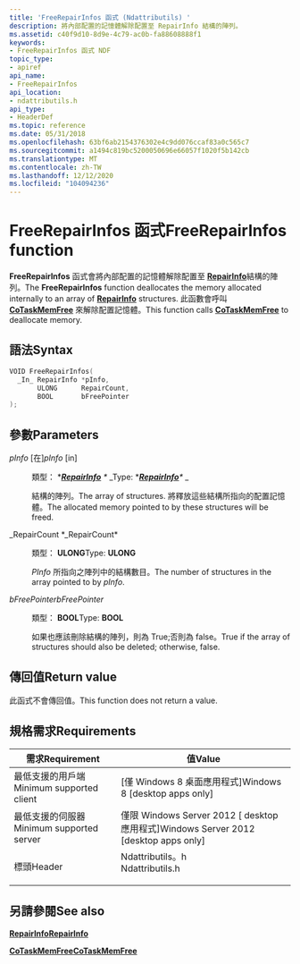 ```yaml
---
title: 'FreeRepairInfos 函式 (Ndattributils) '
description: 將內部配置的記憶體解除配置至 RepairInfo 結構的陣列。
ms.assetid: c40f9d10-8d9e-4c79-ac0b-fa88608888f1
keywords:
- FreeRepairInfos 函式 NDF
topic_type:
- apiref
api_name:
- FreeRepairInfos
api_location:
- ndattributils.h
api_type:
- HeaderDef
ms.topic: reference
ms.date: 05/31/2018
ms.openlocfilehash: 63bf6ab2154376302e4c9dd076ccaf83a0c565c7
ms.sourcegitcommit: a1494c819bc5200050696e66057f1020f5b142cb
ms.translationtype: MT
ms.contentlocale: zh-TW
ms.lasthandoff: 12/12/2020
ms.locfileid: "104094236"
---
```

# <a name="freerepairinfos-function"></a><span data-ttu-id="47ae4-104">FreeRepairInfos 函式</span><span class="sxs-lookup"><span data-stu-id="47ae4-104">FreeRepairInfos function</span></span>

<span data-ttu-id="47ae4-105">**FreeRepairInfos** 函式會將內部配置的記憶體解除配置至 [**RepairInfo**](/windows/win32/api/ndattrib/ns-ndattrib-repairinfo)結構的陣列。</span><span class="sxs-lookup"><span data-stu-id="47ae4-105">The **FreeRepairInfos** function deallocates the memory allocated internally to an array of [**RepairInfo**](/windows/win32/api/ndattrib/ns-ndattrib-repairinfo) structures.</span></span> <span data-ttu-id="47ae4-106">此函數會呼叫 [**CoTaskMemFree**](/windows/desktop/api/combaseapi/nf-combaseapi-cotaskmemfree) 來解除配置記憶體。</span><span class="sxs-lookup"><span data-stu-id="47ae4-106">This function calls [**CoTaskMemFree**](/windows/desktop/api/combaseapi/nf-combaseapi-cotaskmemfree) to deallocate memory.</span></span>

## <a name="syntax"></a><span data-ttu-id="47ae4-107">語法</span><span class="sxs-lookup"><span data-stu-id="47ae4-107">Syntax</span></span>


```C++
VOID FreeRepairInfos(
  _In_ RepairInfo *pInfo,
       ULONG      RepairCount,
       BOOL       bFreePointer
);
```



## <a name="parameters"></a><span data-ttu-id="47ae4-108">參數</span><span class="sxs-lookup"><span data-stu-id="47ae4-108">Parameters</span></span>

<dl> <dt>

<span data-ttu-id="47ae4-109">*pInfo* \[在\]</span><span class="sxs-lookup"><span data-stu-id="47ae4-109">*pInfo* \[in\]</span></span>
</dt> <dd>

<span data-ttu-id="47ae4-110">類型： \**[**RepairInfo**](/windows/win32/api/ndattrib/ns-ndattrib-repairinfo) \** _</span><span class="sxs-lookup"><span data-stu-id="47ae4-110">Type: \**[**RepairInfo**](/windows/win32/api/ndattrib/ns-ndattrib-repairinfo)\** _</span></span>

<span data-ttu-id="47ae4-111">結構的陣列。</span><span class="sxs-lookup"><span data-stu-id="47ae4-111">The array of structures.</span></span> <span data-ttu-id="47ae4-112">將釋放這些結構所指向的配置記憶體。</span><span class="sxs-lookup"><span data-stu-id="47ae4-112">The allocated memory pointed to by these structures will be freed.</span></span>

</dd> <dt>

<span data-ttu-id="47ae4-113">_RepairCount \*</span><span class="sxs-lookup"><span data-stu-id="47ae4-113">_RepairCount\*</span></span> 
</dt> <dd>

<span data-ttu-id="47ae4-114">類型： **ULONG**</span><span class="sxs-lookup"><span data-stu-id="47ae4-114">Type: **ULONG**</span></span>

<span data-ttu-id="47ae4-115">*PInfo* 所指向之陣列中的結構數目。</span><span class="sxs-lookup"><span data-stu-id="47ae4-115">The number of structures in the array pointed to by *pInfo*.</span></span>

</dd> <dt>

<span data-ttu-id="47ae4-116">*bFreePointer*</span><span class="sxs-lookup"><span data-stu-id="47ae4-116">*bFreePointer*</span></span> 
</dt> <dd>

<span data-ttu-id="47ae4-117">類型： **BOOL**</span><span class="sxs-lookup"><span data-stu-id="47ae4-117">Type: **BOOL**</span></span>

<span data-ttu-id="47ae4-118">如果也應該刪除結構的陣列，則為 True;否則為 false。</span><span class="sxs-lookup"><span data-stu-id="47ae4-118">True if the array of structures should also be deleted; otherwise, false.</span></span>

</dd> </dl>

## <a name="return-value"></a><span data-ttu-id="47ae4-119">傳回值</span><span class="sxs-lookup"><span data-stu-id="47ae4-119">Return value</span></span>

<span data-ttu-id="47ae4-120">此函式不會傳回值。</span><span class="sxs-lookup"><span data-stu-id="47ae4-120">This function does not return a value.</span></span>

## <a name="requirements"></a><span data-ttu-id="47ae4-121">規格需求</span><span class="sxs-lookup"><span data-stu-id="47ae4-121">Requirements</span></span>



| <span data-ttu-id="47ae4-122">需求</span><span class="sxs-lookup"><span data-stu-id="47ae4-122">Requirement</span></span> | <span data-ttu-id="47ae4-123">值</span><span class="sxs-lookup"><span data-stu-id="47ae4-123">Value</span></span> |
|-------------------------------------|--------------------------------------------------------------------------------------------|
| <span data-ttu-id="47ae4-124">最低支援的用戶端</span><span class="sxs-lookup"><span data-stu-id="47ae4-124">Minimum supported client</span></span><br/> | <span data-ttu-id="47ae4-125">\[僅 Windows 8 桌面應用程式\]</span><span class="sxs-lookup"><span data-stu-id="47ae4-125">Windows 8 \[desktop apps only\]</span></span><br/>                                                 |
| <span data-ttu-id="47ae4-126">最低支援的伺服器</span><span class="sxs-lookup"><span data-stu-id="47ae4-126">Minimum supported server</span></span><br/> | <span data-ttu-id="47ae4-127">僅限 Windows Server 2012 \[ desktop 應用程式\]</span><span class="sxs-lookup"><span data-stu-id="47ae4-127">Windows Server 2012 \[desktop apps only\]</span></span><br/>                                       |
| <span data-ttu-id="47ae4-128">標頭</span><span class="sxs-lookup"><span data-stu-id="47ae4-128">Header</span></span><br/>                   | <dl> <span data-ttu-id="47ae4-129"><dt>Ndattributils。h</dt></span><span class="sxs-lookup"><span data-stu-id="47ae4-129"><dt>Ndattributils.h</dt></span></span> </dl> |



## <a name="see-also"></a><span data-ttu-id="47ae4-130">另請參閱</span><span class="sxs-lookup"><span data-stu-id="47ae4-130">See also</span></span>

<dl> <dt>

[<span data-ttu-id="47ae4-131">**RepairInfo**</span><span class="sxs-lookup"><span data-stu-id="47ae4-131">**RepairInfo**</span></span>](/windows/win32/api/ndattrib/ns-ndattrib-repairinfo)
</dt> <dt>

[<span data-ttu-id="47ae4-132">**CoTaskMemFree**</span><span class="sxs-lookup"><span data-stu-id="47ae4-132">**CoTaskMemFree**</span></span>](/windows/desktop/api/combaseapi/nf-combaseapi-cotaskmemfree)
</dt> </dl>

 

